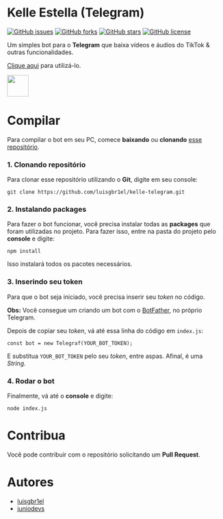 # Kelle Estella (Telegram)


[![GitHub issues](https://img.shields.io/github/issues/luisgbr1el/kelle-telegram?style=flat-square)](https://github.com/luisgbr1el/kelle-telegram/issues)
[![GitHub forks](https://img.shields.io/github/forks/luisgbr1el/kelle-telegram?style=flat-square)](https://github.com/luisgbr1el/kelle-telegram/network)
[![GitHub stars](https://img.shields.io/github/stars/luisgbr1el/kelle-telegram?style=flat-square)](https://github.com/luisgbr1el/kelle-telegram/stargazers)
[![GitHub license](https://img.shields.io/github/license/luisgbr1el/kelle-telegram?style=flat-square)](https://github.com/luisgbr1el/kelle-telegram/blob/main/LICENSE)

Um simples bot para o **Telegram** que baixa vídeos e áudios do TikTok & outras funcionalidades.

[Clique aqui](https://t.me/KelleEstellaBot) para utilizá-lo.

<img src="https://cdn.worldvectorlogo.com/logos/telegram-1.svg" width="50px">

# Compilar
Para compilar o bot em seu PC, comece **baixando** ou **clonando** [esse repositório](https://github.com/luisgbr1el/kelle-telegram).
### 1. Clonando repositório
Para clonar esse repositório utilizando o **Git**, digite em seu console:
```
git clone https://github.com/luisgbr1el/kelle-telegram.git
```

### 2. Instalando packages
Para fazer o bot funcionar, você precisa instalar todas as **packages** que foram utilizadas no projeto. Para fazer isso, entre na pasta do projeto pelo **console** e digite:
```
npm install
```
Isso instalará todos os pacotes necessários.

### 3. Inserindo seu token
Para que o bot seja iniciado, você precisa inserir seu *token* no código.

**Obs:** Você consegue um criando um bot com o [BotFather](https://t.me/BotFather), no próprio Telegram.

Depois de copiar seu *token*, vá até essa linha do código em `index.js`:
```
const bot = new Telegraf(YOUR_BOT_TOKEN);
```
E substitua `YOUR_BOT_TOKEN` pelo seu *token*, entre aspas. Afinal, é uma *String*.

### 4. Rodar o bot
Finalmente, vá até o **console** e digite:
```
node index.js
```

# Contribua
Você pode contribuir com o repositório solicitando um **Pull Request**.

# Autores
- [luisgbr1el](https://github.com/luisgbr1el)
- [juniodevs](https://github.com/juniodevs)

